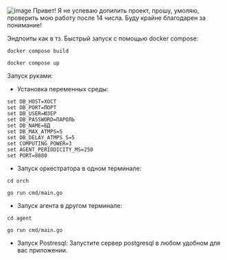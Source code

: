 ![image](https://github.com/user-attachments/assets/c8edc1dd-a1db-4d6a-ab70-299364d7fb0d)
Привет! Я не успеваю допилить проект, прошу, умоляю, проверить мою работу после 14 числа. Буду крайне благодарен за понимание!

Эндпоиты как в тз.
Быстрый запуск с помощью docker compose:
```
docker compose build
```
```
docker compose up
```
Запуск руками:
- Установка переменных среды:
```
set DB_HOST=ХОСТ
set DB_PORT=ПОРТ
set DB_USER=ЮЗЕР
set DB_PASSWORD=ПАРОЛЬ
set DB_NAME=БД
set DB_MAX_ATMPS=5
set DB_DELAY_ATMPS_S=5
set COMPUTING_POWER=3
set AGENT_PERIODICITY_MS=250
set PORT=8080
```
- Запуск оркестратора в одном терминале:
```
cd orch
```
```
go run cmd/main.go
```
- Запуск агента в другом терминале:
```
cd agent
```
```
go run cmd/main.go
```
- Запуск Postresql:
  Запустите сервер postgresql в любом удобном для вас приложении.

